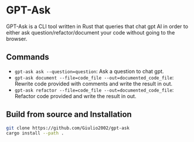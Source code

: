 # GPT-Ask

GPT-Ask is a CLI tool written in Rust that queries that chat gpt AI in order to either ask question/refactor/document your code without going to the browser.

## Commands

* `gpt-ask ask --question=question`: Ask a question to chat gpt.
* `gpt-ask document --file=code_file --out=documented_code_file`: Rewrite code provided with comments and write the result in out.
* `gpt-ask refactor --file=code_file --out=documented_code_file`: Refactor code provided and write the result in out.

## Build from source and Installation

```sh
git clone https://github.com/Giulio2002/gpt-ask
cargo install --path .
```



